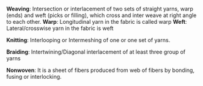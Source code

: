 **Weaving**: Intersection or interlacement  of two sets of straight yarns, warp (ends)  and weft (picks or filling), which cross  and inter weave at right angle to each  other. 
**Warp**: Longitudinal yarn in the fabric is  called warp 
**Weft**: Lateral/crosswise yarn in the fabric  is weft 

**Knitting**: Interlooping or Intermeshing of one or one set of yarns. 

**Braiding**: Intertwining/Diagonal interlacement of at least three group of yarns 

**Nonwoven**: It is a sheet of fibers produced from web of fibers by  bonding, fusing or interlocking. 
